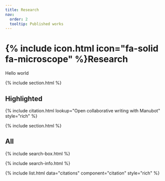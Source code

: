```yaml
---
title: Research
nav:
  order: 2
  tooltip: Published works
---
```


# {% include icon.html icon="fa-solid fa-microscope" %}Research

Hello world

{% include section.html %}

## Highlighted

{% include citation.html lookup="Open collaborative writing with Manubot" style="rich" %}

{% include section.html %}

## All

{% include search-box.html %}

{% include search-info.html %}

{% include list.html data="citations" component="citation" style="rich" %}
